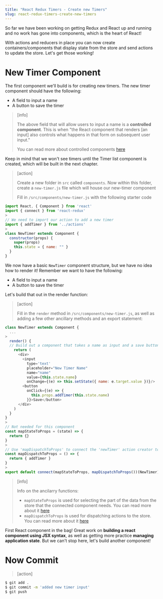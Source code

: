 ```yaml
---
title: "React Redux Timers - Create new Timers"
slug: react-redux-timers-create-new-timers
---
```


So far we have been working on getting Redux and React up and
running and no work has gone into components, which is the heart of React!

With actions and reducers in place you can now create
containers/components that display state from the store and
send actions to update the store. Let's get those working!

# New Timer Component

The first component we'll build is for creating new timers. The new timer component should have the following:

- A field to input a name
- A button to save the timer

> [info]
>
> The above field that will allow users to input a name is a **controlled component**. This is when "the React component that renders [an input] also controls what happens in that form on subsequent user input."
>
> You can read more about controlled components [here](https://reactjs.org/docs/forms.html#controlled-components)

Keep in mind that we won't see timers until the Timer list component is created, which will be built in the next chapter.

> [action]
>
> Create a new folder in `src` called `components`. Now within this folder, create a `new-timer.js` file which will house our new-timer component
>
> Fill in `/src/components/new-timer.js` with the following starter code
>
```js
import React, { Component } from 'react'
import { connect } from 'react-redux'
>
// We need to import our action to add a new timer
import { addTimer } from '../actions'
>
class NewTimer extends Component {
  constructor(props) {
    super(props)
    this.state = { name: "" }
  }
}
```

We now have a basic `NewTimer` component structure, but we have no idea how to render it! Remember we want to have the following:

- A field to input a name
- A button to save the timer

Let's build that out in the render function:

> [action]
>
> Fill in the `render` method in `/src/components/new-timer.js`, as well as adding a few other ancillary methods and an export statement:
>
```js
class NewTimer extends Component {
  ...
>
  render() {
  // Build out a component that takes a name as input and a save button to save the timer
    return (
      <div>
        <input
          type='text'
          placeholder="New Timer Name"
          name="name"
          value={this.state.name}
          onChange={(e) => this.setState({ name: e.target.value })}/>
        <button
          onClick={(e) => {
            this.props.addTimer(this.state.name)
          }}>Save</button>
      </div>
    )
  }
}
>
// Not needed for this component
const mapStateToProps = (state) => {
  return {}
}
>
// Use 'mapDispatchToProps' to connect the 'newTimer' action creator to this component. Here is a stub for the component:
const mapDispatchToProps = () => {
  return { addTimer }
}
>
export default connect(mapStateToProps, mapDispatchToProps())(NewTimer)
```

<!-- -->

> [info]
>
> Info on the ancilarry functions:
>
> - `mapStateToProps` is used for selecting the part of the data from the store that the connected component needs. You can read more about it [here](https://react-redux.js.org/using-react-redux/connect-mapstate)
> - `mapDispatchToProps` is used for dispatching actions to the store. You can read more about it [here](https://react-redux.js.org/using-react-redux/connect-mapdispatch)

First React component in the bag! Great work on **building a react component using JSX syntax**, as well as getting more practice **managing application state**. But we can't stop here, let's build another component!

# Now Commit

>[action]
>
```bash
$ git add .
$ git commit -m 'added new timer input'
$ git push
```
